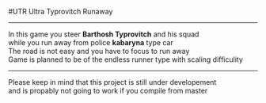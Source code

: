 #UTR
Ultra Typrovitch Runaway
<hr/>
In this game you steer <b>Barthosh Typrovitch</b> and his squad<br/>
while you run away from police <b>kabaryna</b> type car<br/>
The road is not easy and you have to focus to run away<br/>
Game is planned to be of the endless runner type with
scaling difficulity<br/>
<hr/>

Please keep in mind that this project is still under developement<br/>
and is propably not going to work if you compile from master<br/>

